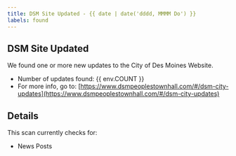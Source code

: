 ```yaml
---
title: DSM Site Updated - {{ date | date('dddd, MMMM Do') }}
labels: found
---
```


## DSM Site Updated

We found one or more new updates to the City of Des Moines Website.

- Number of updates found: {{ env.COUNT }}
- For more info, go to: [https://www.dsmpeoplestownhall.com/#/dsm-city-updates](https://www.dsmpeoplestownhall.com/#/dsm-city-updates)

## Details

This scan currently checks for:

- News Posts
